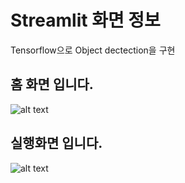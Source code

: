 # Streamlit 화면 정보
Tensorflow으로 Object dectection을 구현


## 홈 화면 입니다.
![alt text](https://blog.kakaocdn.net/dn/b6eZfu/btrpusY6TfA/RFr0xkZe99yeb0mwpkyi4k/img.png)


## 실행화면 입니다.
![alt text](https://blog.kakaocdn.net/dn/choiDK/btrptBIq7rw/uRL615ZsWBHiunPoLY0ol0/img.png)




